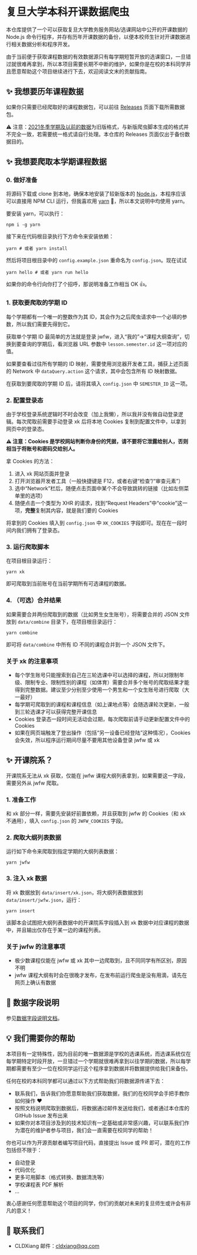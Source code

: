 # 复旦大学本科开课数据爬虫

本仓库提供了一个可以获取复旦大学教务服务网站/选课网站中公开的开课数据的 Node.js 命令行程序，并存有历年开课数据的备份，以便本校师生针对开课数据进行相关数据分析和程序开发。

由于当前便于获取课程数据的有效数据源只有每学期短暂开放的选课窗口，一旦错过就很难再拿到，所以本项目需要长期不中断的维护，如果你是在校的本科同学并且愿意帮助这个项目继续进行下去，欢迎阅读文末的贡献指南。

## ✨ 我想要历年课程数据

如果你只需要已经爬取好的课程数据包，可以前往 [Releases](https://github.com/CLDXiang/FDUCourseData/releases) 页面下载所需数据包。

⚠️ 注意：[2021冬季学期及以前的数据](https://github.com/CLDXiang/FDUCourseData/releases/tag/old)为旧版格式，与新版爬虫脚本生成的格式并不完全一致，若需要统一格式请自行处理。本仓库的 Releases 页面仅出于备份数据目的。

## ✨ 我想要爬取本学期课程数据

### 0. 做好准备

将源码下载或 clone 到本地，确保本地安装了较新版本的 [Node.js](https://nodejs.org/)，本程序应该可以直接用 NPM CLI 运行，但我喜欢用 [yarn](https://yarnpkg.com/) 🐶，所以本文说明中均使用 yarn。

要安装 yarn，可以执行：

```shell
npm i -g yarn
```

接下来在代码根目录执行下方命令来安装依赖：

```shell
yarn # 或者 yarn install
```

然后将项目根目录中的 `config.example.json` 重命名为 `config.json`。现在试试

```shell
yarn hello # 或者 yarn run hello
```

如果你的命令行向你打了个招呼，那说明准备工作相当 OK 👍。

### 1. 获取要爬取的学期 ID

每个学期都有一个唯一的整数作为其 ID，其会作为之后爬虫请求中一个必填的参数，所以我们需要先得到它。

获取单个学期 ID 最简单的方法就是登录 jwfw，进入“我的”->“课程大纲查询”，切换到要查询的学期后，看浏览器 URL 参数中 `lesson.semester.id` 这一项对应的值。

如果要查看过往所有学期的 ID 映射，需要使用浏览器开发者工具，捕获上述页面的 Network 中 `dataQuery.action` 这个请求，其中会包含所有 ID 映射数据。

在获取到要爬取的学期 ID 后，请将其填入 `config.json` 中 `SEMESTER_ID` 这一项。

### 2. 配置登录态

由于学校登录系统逻辑时不时会改变（加上我懒），所以我并没有做自动登录逻辑。每次爬取前需要手动登录 xk 后将本地 Cookies 复制到配置文件中，以拿到网页中的登录态。

**⚠️ 注意：Cookies 是学校网站判断你身份的凭据，请不要将它泄露给别人，否则相当于将账号和密码交给别人。**

拿 Cookies 的方法：

1. 进入 xk 网站页面并登录
1. 打开浏览器开发者工具（一般快捷键是 F12，或者右键“检查”/“审查元素”）
1. 选中“Network”栏后，随便点击页面中某个不会导致跳转的链接（比如左侧菜单里的选项）
1. 随便点击一个类型为 XHR 的请求，找到“Request Headers”中“cookie”这一项，**完整**复制其内容，就是我们要的 Cookies

将拿到的 Cookies 填入到 `config.json` 中 `XK_COOKIES` 字段即可。现在在一段时间内我们拥有了登录态。

### 3. 运行爬取脚本

<!-- TODO: profileId -->

在项目根目录运行：

```shell
yarn xk
```

即可爬取到当前账号在当前学期所有可选课程的数据。

### 4. （可选）合并结果

如果需要合并两份爬取到的数据（比如男生女生账号），将需要合并的 JSON 文件放到 `data/combine` 目录下，在项目根目录运行：

```shell
yarn combine
```

即可将 `data/combine` 中所有 ID 不同的课程合并到一个 JSON 文件下。

### 关于 xk 的注意事项

- 每个学生账号只能搜索到自己在三轮选课中可以选择的课程，所以对限制年级、限制专业、限制性别的课程（如体育）需要合并多个账号的爬取结果才能得到完整数据。建议至少分别至少使用一个男生和一个女生账号进行爬取（大一最好）
- 每学期可爬取到的课程和课程信息（如上课地点等）会随选课轮次更新，一般到三轮选课才可以获得完整开课信息
- Cookies 登录态一段时间无活动会过期，每次爬取前请手动更新配置文件中的 Cookies
- 如果在网页端触发了登出操作（包括“另一设备已经登陆”这种情况），Cookies 会失效，所以程序运行期间尽量不要用其他设备登录 jwfw 或 xk

## ✨ 开课院系？

开课院系无法从 xk 获取，仅能在 jwfw 课程大纲列表拿到，如果需要这一字段，需要另外从 jwfw 爬取。

### 1. 准备工作

和 xk 部分一样，需要先安装好前置依赖，并且获取到 jwfw 的 Cookies（和 xk 不通用），填入 `config.json` 的 `JWFW_COOKIES` 字段。

### 2. 爬取大纲列表数据

运行如下命令来爬取到指定学期的大纲列表数据：

```shell
yarn jwfw
```

### 3. 注入 xk 数据

将 xk 数据放到 `data/insert/xk.json`，将大纲列表数据放到 `data/insert/jwfw.json`，运行：

```shell
yarn insert
```

该脚本会试图把大纲列表数据中的开课院系字段插入到 xk 数据中对应课程的数据中，并且输出仅存在于某一边的课程列表。

### 关于 jwfw 的注意事项

- 极少数课程仅能在 jwfw 或 xk 其中一边爬取到，且不同同学有所区别，原因不明
- jwfw 课程大纲有时会在很晚才发布，在发布前运行爬虫是没有用滴，请先在网页上确认有数据

## 📜 数据字段说明

参见[数据字段说明文档](docs/dataFormat.md)。

## 💡 我们需要你的帮助

<!-- TODO: Help wanted: cookies provider, potential maintainer candidate, auto login, and more scripts (like a format transformer between different data source)? -->
本项目有一定特殊性，因为目前的唯一数据源是学校的选课系统，而选课系统仅在每学期特定时段开放，一旦错过一个学期就很难再拿到以往学期的数据，所以每学期都需要有至少一位在校同学运行这个程序拿到数据并将数据提供给我们来备份。

任何在校的本科同学都可以通过以下方式帮助我们将数据源传递下去：

- 联系我们，告诉我们你愿意帮助我们获取数据，我们的在校同学会手把手教你如何操作 ♥
- 按照文档说明爬取到数据后，将数据通过邮件发送给我们，或者通过本仓库的 GitHub Issue 发布出来
- 如果你对本项目涉及到的技术知识有一定基础或非常感兴趣，可以联系我们作为潜在的维护者参与项目，我们会一直需要在校同学的帮助！

你也可以作为开源贡献者编写项目代码，直接提出 Issue 或 PR 即可，潜在的工作包括但不限于：

- 自动登录
- 代码优化
- 更多可用脚本（格式转换、数据清洗等）
- 学校课程表 PDF 解析
- ...

衷心感谢任何愿意帮助这个项目的同学，你们的贡献对未来的复旦师生或许会有非凡的意义！

## 📧 联系我们

<!-- 项目 maintainer 们请把自己的联系方式留在这里 -->

- CLDXiang 邮件：[cldxiang@qq.com](mailto:cldxiang@qq.com)

